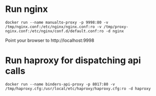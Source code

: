 # Run nginx

```
docker run --name manualto-proxy -p 9998:80 -v /tmp/nginx.conf:/etc/nginx/nginx.conf:ro -v /tmp/proxy-nginx.conf:/etc/nginx/conf.d/default.conf:ro -d nginx
```


Point your browser to http://localhost:9998


# Run haproxy for dispatching api calls

```
docker run --name binders-api-proxy -p 8017:80 -v /tmp/haproxy.cfg:/usr/local/etc/haproxy/haproxy.cfg:ro -d haproxy
```
